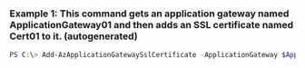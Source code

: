 ### Example 1: This command gets an application gateway named ApplicationGateway01 and then adds an SSL certificate named Cert01 to it. (autogenerated)
```powershell
PS C:\> Add-AzApplicationGatewaySslCertificate -ApplicationGateway $AppGW -CertificateFile D:\cert01.pfx -Name Cert01 -Password $password
```

